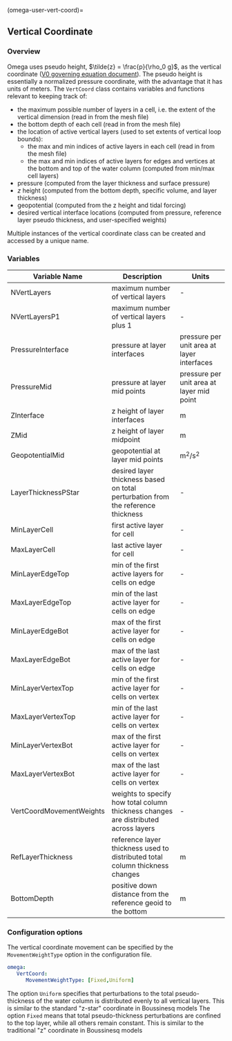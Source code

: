 (omega-user-vert-coord)=

## Vertical Coordinate

### Overview

Omega uses pseudo height, $\tilde{z} = \frac{p}{\rho_0 g}$,  as the vertical coordinate ([V0 governing equation document](OmegaV1GoverningEqns)).
The pseudo height is essentially a normalized pressure coordinate, with the advantage that it has units of meters.
The `VertCoord` class contains variables and functions relevant to keeping track of:
 - the maximum possible number of layers in a cell, i.e. the extent of the vertical dimension (read in from the mesh file)
 - the bottom depth of each cell (read in from the mesh file)
 - the location of active vertical layers (used to set extents of vertical loop bounds):
   - the max and min indices of active layers in each cell (read in from the mesh file)
   - the max and min indices of active layers for edges and vertices at the bottom and top of the water column (computed from min/max cell layers)
 - pressure (computed from the layer thickness and surface pressure)
 - $z$ height (computed from the bottom depth, specific volume, and layer thickness)
 - geopotential (computed from the z height and tidal forcing)
 - desired vertical interface locations (computed from pressure, reference layer pseudo thickness, and user-specified weights)

Multiple instances of the vertical coordinate class can be created and accessed by a unique name.

### Variables

| Variable Name | Description | Units |
| ------------- | ----------- | ----- |
| NVertLayers   | maximum number of vertical layers | - |
| NVertLayersP1 | maximum number of vertical layers plus 1 | - |
| PressureInterface | pressure at layer interfaces | pressure per unit area at layer interfaces | kg m/s$^2$ |
| PressureMid | pressure at layer mid points | pressure per unit area at layer mid point | kg m/s$^2$ |
| ZInterface | z height of layer interfaces | m |
| ZMid | z height of layer midpoint | m |
| GeopotentialMid | geopotential at layer mid points | m$^2$/s$^2$|
| LayerThicknessPStar | desired layer thickness based on total perturbation from the reference thickness | - |
| MinLayerCell | first active layer for cell | - |
| MaxLayerCell | last active layer for cell | - |
| MinLayerEdgeTop | min of the first active layers for cells on edge | - |
| MaxLayerEdgeTop | min of the last active layer for cells on edge | - |
| MinLayerEdgeBot | max of the first active layer for cells on edge | - |
| MaxLayerEdgeBot | max of the last active layer for cells on edge | - |
| MinLayerVertexTop | min of the first active layer for cells on vertex | - |
| MaxLayerVertexTop | min of the last active layer for cells on vertex | - |
| MinLayerVertexBot | max of the first active layer for cells on vertex | - |
| MaxLayerVertexBot | max of the last active layer for cells on vertex | - |
| VertCoordMovementWeights | weights to specify how total column thickness changes are distributed across layers | - |
| RefLayerThickness | reference layer thickness used to distributed total column thickness changes | m |
| BottomDepth | positive down distance from the reference geoid to the bottom | m |

### Configuration options

The vertical coordinate movement can be specified by the `MovementWeightType` option in the configuration file.
```yaml
omega:
   VertCoord:
      MovementWeightType: [Fixed,Uniform]
```
The option `Uniform` specifies that perturbations to the total pseudo-thickness of the water column is distributed evenly to all vertical layers.
This is similar to the standard "z-star" coordinate in Boussinesq models
The option `Fixed` means that total pseudo-thickness perturbations are confined to the top layer, while all others remain constant.
This is similar to the traditional "z" coordinate in Boussinesq models
